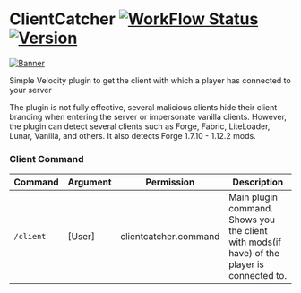 # ClientCatcher [![WorkFlow Status](https://img.shields.io/github/workflow/status/4drian3d/ClientCatcher/ClientCatcher%20Maven%20Build?&style=flat-square)](https://github.com/4drian3d/ClientCatcher/actions/workflows/ClientCatcherBuild.yml) [![Version](https://img.shields.io/github/v/release/4drian3d/ClientCatcher?color=FFF0&style=flat-square)](https://github.com/4drian3d/ClientCatcher/releases)

[![Banner](https://i.imgur.com/6rjflSj.jpg)](https://polymart.org/resource/clientcatcher.1388)

Simple Velocity plugin to get the client with which a player has connected to your server

The plugin is not fully effective, several malicious clients hide their client branding when entering the server or impersonate vanilla clients.
However, the plugin can detect several clients such as Forge, Fabric, LiteLoader, Lunar, Vanilla, and others.
It also detects Forge 1.7.10 - 1.12.2 mods.

### Client Command

<table>
    <thead>
    <tr>
        <th>Command</th>
        <th>Argument</th>
        <th>Permission</th>
        <th>Description</th>
    </tr>
    </thead>
    <tbody>
        <tr>
            <td><code>/client</code></td>
            <td>[User]</td>
            <td>clientcatcher.command</td>
            <td>Main plugin command. Shows you the client with mods(if have) of the player is connected to.</td>
        </tr>
    </tbody>
</table>
